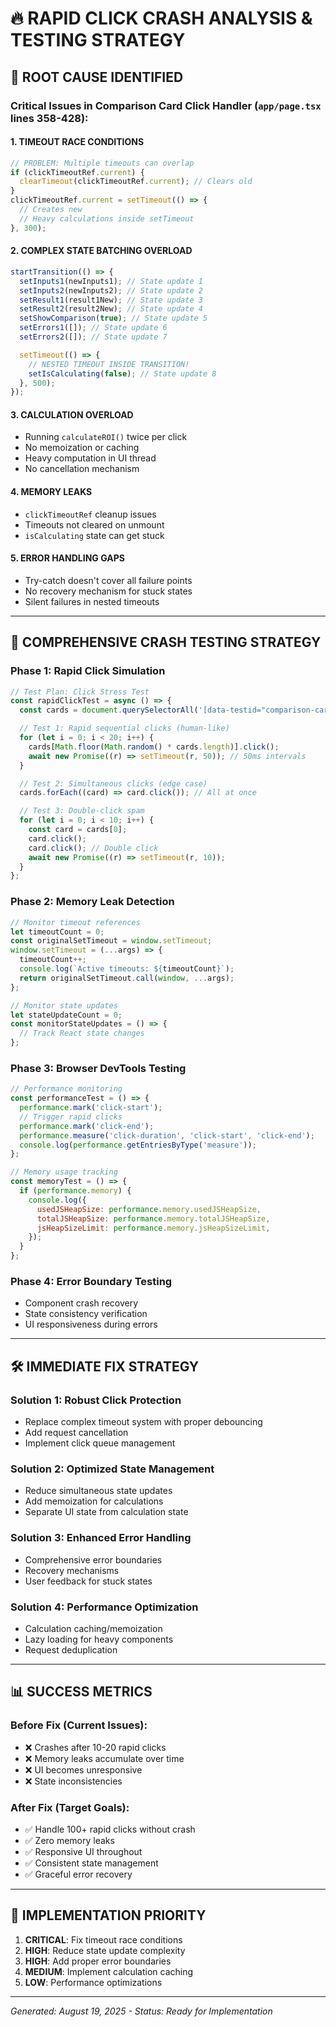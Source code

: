 # 🔥 RAPID CLICK CRASH ANALYSIS & TESTING STRATEGY

## 🚨 ROOT CAUSE IDENTIFIED

### Critical Issues in Comparison Card Click Handler (`app/page.tsx` lines 358-428):

#### 1. **TIMEOUT RACE CONDITIONS**

```jsx
// PROBLEM: Multiple timeouts can overlap
if (clickTimeoutRef.current) {
  clearTimeout(clickTimeoutRef.current); // Clears old
}
clickTimeoutRef.current = setTimeout(() => {
  // Creates new
  // Heavy calculations inside setTimeout
}, 300);
```

#### 2. **COMPLEX STATE BATCHING OVERLOAD**

```jsx
startTransition(() => {
  setInputs1(newInputs1); // State update 1
  setInputs2(newInputs2); // State update 2
  setResult1(result1New); // State update 3
  setResult2(result2New); // State update 4
  setShowComparison(true); // State update 5
  setErrors1([]); // State update 6
  setErrors2([]); // State update 7

  setTimeout(() => {
    // NESTED TIMEOUT INSIDE TRANSITION!
    setIsCalculating(false); // State update 8
  }, 500);
});
```

#### 3. **CALCULATION OVERLOAD**

- Running `calculateROI()` twice per click
- No memoization or caching
- Heavy computation in UI thread
- No cancellation mechanism

#### 4. **MEMORY LEAKS**

- `clickTimeoutRef` cleanup issues
- Timeouts not cleared on unmount
- `isCalculating` state can get stuck

#### 5. **ERROR HANDLING GAPS**

- Try-catch doesn't cover all failure points
- No recovery mechanism for stuck states
- Silent failures in nested timeouts

---

## 🧪 COMPREHENSIVE CRASH TESTING STRATEGY

### **Phase 1: Rapid Click Simulation**

```javascript
// Test Plan: Click Stress Test
const rapidClickTest = async () => {
  const cards = document.querySelectorAll('[data-testid="comparison-card"]');

  // Test 1: Rapid sequential clicks (human-like)
  for (let i = 0; i < 20; i++) {
    cards[Math.floor(Math.random() * cards.length)].click();
    await new Promise((r) => setTimeout(r, 50)); // 50ms intervals
  }

  // Test 2: Simultaneous clicks (edge case)
  cards.forEach((card) => card.click()); // All at once

  // Test 3: Double-click spam
  for (let i = 0; i < 10; i++) {
    const card = cards[0];
    card.click();
    card.click(); // Double click
    await new Promise((r) => setTimeout(r, 10));
  }
};
```

### **Phase 2: Memory Leak Detection**

```javascript
// Monitor timeout references
let timeoutCount = 0;
const originalSetTimeout = window.setTimeout;
window.setTimeout = (...args) => {
  timeoutCount++;
  console.log(`Active timeouts: ${timeoutCount}`);
  return originalSetTimeout.call(window, ...args);
};

// Monitor state updates
let stateUpdateCount = 0;
const monitorStateUpdates = () => {
  // Track React state changes
};
```

### **Phase 3: Browser DevTools Testing**

```javascript
// Performance monitoring
const performanceTest = () => {
  performance.mark('click-start');
  // Trigger rapid clicks
  performance.mark('click-end');
  performance.measure('click-duration', 'click-start', 'click-end');
  console.log(performance.getEntriesByType('measure'));
};

// Memory usage tracking
const memoryTest = () => {
  if (performance.memory) {
    console.log({
      usedJSHeapSize: performance.memory.usedJSHeapSize,
      totalJSHeapSize: performance.memory.totalJSHeapSize,
      jsHeapSizeLimit: performance.memory.jsHeapSizeLimit,
    });
  }
};
```

### **Phase 4: Error Boundary Testing**

- Component crash recovery
- State consistency verification
- UI responsiveness during errors

---

## 🛠️ IMMEDIATE FIX STRATEGY

### **Solution 1: Robust Click Protection**

- Replace complex timeout system with proper debouncing
- Add request cancellation
- Implement click queue management

### **Solution 2: Optimized State Management**

- Reduce simultaneous state updates
- Add memoization for calculations
- Separate UI state from calculation state

### **Solution 3: Enhanced Error Handling**

- Comprehensive error boundaries
- Recovery mechanisms
- User feedback for stuck states

### **Solution 4: Performance Optimization**

- Calculation caching/memoization
- Lazy loading for heavy components
- Request deduplication

---

## 📊 SUCCESS METRICS

### **Before Fix (Current Issues):**

- ❌ Crashes after 10-20 rapid clicks
- ❌ Memory leaks accumulate over time
- ❌ UI becomes unresponsive
- ❌ State inconsistencies

### **After Fix (Target Goals):**

- ✅ Handle 100+ rapid clicks without crash
- ✅ Zero memory leaks
- ✅ Responsive UI throughout
- ✅ Consistent state management
- ✅ Graceful error recovery

---

## 🎯 IMPLEMENTATION PRIORITY

1. **CRITICAL**: Fix timeout race conditions
2. **HIGH**: Reduce state update complexity
3. **HIGH**: Add proper error boundaries
4. **MEDIUM**: Implement calculation caching
5. **LOW**: Performance optimizations

---

_Generated: August 19, 2025 - Status: Ready for Implementation_
